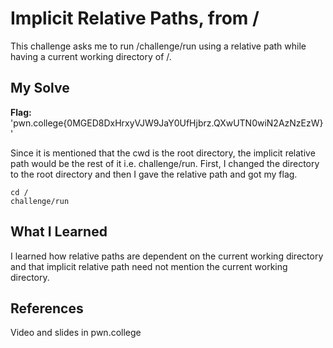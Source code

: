 #  Implicit Relative Paths, from /
This challenge asks me to run /challenge/run using a relative path while having a current working directory of /.

## My Solve
**Flag:** 'pwn.college{0MGED8DxHrxyVJW9JaY0UfHjbrz.QXwUTN0wiN2AzNzEzW}'

Since it is mentioned that the cwd is the root directory, the implicit relative path would be the rest of it i.e. challenge/run. First, I changed the directory to the root directory and then I gave the relative path and got my flag.
```
cd /
challenge/run
```

## What I Learned
I learned how relative paths are dependent on the current working directory and that implicit relative path need not mention the current working directory. 

## References
Video and slides in pwn.college
